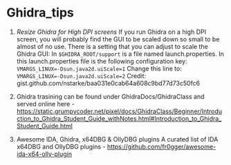 # Ghidra_tips

1. *Resize Ghidra for High DPI screens*
If you run Ghidra on a high DPI screen, you will probably find the GUI to be scaled down so small to be almost of no use.
There is a setting that you can adjust to scale the Ghidra GUI:
In `$GHIDRA_ROOT/support` is a file named launch.properties. In this launch.properties file is the following configuration key:
`VMARGS_LINUX=-Dsun.java2d.uiScale=1`
Change this line to:
`VMARGS_LINUX=-Dsun.java2d.uiScale=2`
Credit: gist.github.com/nstarke/baa031e0cab64a608c9bd77d73c50fc6

2. Ghidra trasining can be found under GhidraDocs/GhidraClass and served online here - https://static.grumpycoder.net/pixel/docs/GhidraClass/Beginner/Introduction_to_Ghidra_Student_Guide_withNotes.html#Introduction_to_Ghidra_Student_Guide.html
3. Awesome IDA, Ghidra, x64DBG & OllyDBG plugins
A curated list of IDA x64DBG and OllyDBG plugins - https://github.com/fr0gger/awesome-ida-x64-olly-plugin
